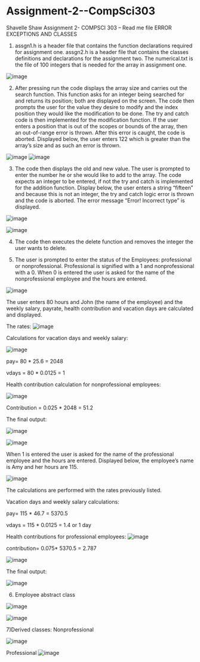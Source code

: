 # Assignment-2--CompSci303

Shavelle Shaw
Assignment 2- COMPSCI 303 – Read me file
	ERROR EXCEPTIONS AND CLASSES
1)	assgn1.h is a header file that contains the function declarations required for assignment one.
assgn2.h is a header file that contains the classes definitions and declarations for the assignment two.
The numerical.txt is the file of 100 integers that is needed for the array in assignment one.
 
![image](https://user-images.githubusercontent.com/114273966/196570891-da9269cb-d828-4556-b2c7-6b0002957c6e.png)



2)	After pressing run the code displays the array size and carries out the search function. This function asks for an integer being searched for and returns its position; both are displayed on the screen. The code then prompts the user for the value they desire to modify and the index position they would like the modification to be done. 
The try and catch code is then implemented for the modification function. If the user enters a position that is out of the scopes or bounds of the array, then an out-of-range error is thrown. After this error is caught, the code is aborted.
Displayed below, the user enters 122 which is greater than the array’s size and as such an error is thrown.

 
![image](https://user-images.githubusercontent.com/114273966/196570916-6dbf752e-bdbb-4bf4-8ccd-88e7c57e39ef.png)
![image](https://user-images.githubusercontent.com/114273966/196570939-ff1edf43-0830-4b2a-a3a6-603956837fe7.png)


 

3)	The code then displays the old and new value. The user is prompted to enter the number he or she would like to add to the array. The code expects an integer to be entered, if not the try and catch is implemented for the addition function. 
Display below, the user enters a string “fifteen” and because this is not an integer, the try and catch logic error is thrown and the code is aborted. The error message “Error! Incorrect type” is displayed.
 
![image](https://user-images.githubusercontent.com/114273966/196570961-fc56cebc-35a5-46b3-bd97-75ae110feacd.png)

 ![image](https://user-images.githubusercontent.com/114273966/196570976-24d34436-a4ca-42ff-a0de-6ca09beb83d2.png)


4)	The code then executes the delete function and removes the integer the user wants to delete. 

5)	The user is prompted to enter the status of the Employees: professional or nonprofessional. Professional is signified with a 1 and nonprofessional with a 0. 
When 0 is entered the user is asked for the name of the nonprofessional employee and the hours are entered.

![image](https://user-images.githubusercontent.com/114273966/196570992-2dc0ba7b-a9b4-4d34-87b8-0c29498e6047.png)

 

The user enters 80 hours and John (the name of the employee) and the weekly salary, payrate, health contribution and vacation days are calculated and displayed. 

The rates:
![image](https://user-images.githubusercontent.com/114273966/196570996-771cbeaa-6e9f-4711-adf4-64a90494fa43.png)

 

Calculations for vacation days and weekly salary:

![image](https://user-images.githubusercontent.com/114273966/196571011-5db16292-b6b4-4121-8c07-af5594171aa1.png)

 
pay= 80 * 25.6
      = 2048

vdays = 80 * 0.0125
            = 1


Health contribution calculation for nonprofessional employees:

 ![image](https://user-images.githubusercontent.com/114273966/196571032-467a6cd7-11f8-45d4-940f-35e2c016ea91.png)


Contribution = 0.025 * 2048
	         = 51.2

The final output:

 
![image](https://user-images.githubusercontent.com/114273966/196571047-465290f3-aafc-4177-931b-9a6efe1e8a19.png)


 ![image](https://user-images.githubusercontent.com/114273966/196571072-f43ea784-d8ef-4df1-9ac9-9b10c75bab91.png)



When 1 is entered the user is asked for the name of the professional employee and the hours are entered. 
Displayed below, the employee’s name is Amy and her hours are 115.

 ![image](https://user-images.githubusercontent.com/114273966/196571093-519045c7-fa48-4175-926b-ed34aca648a3.png)


The calculations are performed with the rates previously listed.

Vacation days and weekly salary calculations:

pay= 115 * 46.7
      = 5370.5

vdays = 115 * 0.0125
            = 1.4 or 1 day



Health contributions for professional employees:
 ![image](https://user-images.githubusercontent.com/114273966/196571105-702be126-05c3-4a05-b4b5-a08f6b140338.png)


contribution= 0.075* 5370.5
	        = 2.787

![image](https://user-images.githubusercontent.com/114273966/196571133-0adfb56d-a303-4c49-a3c1-ea27c2a9e698.png)


 

The final output:

![image](https://user-images.githubusercontent.com/114273966/196571146-9b722c10-f79f-4d6c-ae63-5d65726f05ae.png)

 
6)	Employee abstract class


 ![image](https://user-images.githubusercontent.com/114273966/196571161-d8402f3b-215d-42df-bb0e-40123632d7aa.png)

![image](https://user-images.githubusercontent.com/114273966/196571175-fb8fa0b6-e4d8-4a6e-827a-72a3e6e86be4.png)



7)Derived classes:
Nonprofessional
 
 ![image](https://user-images.githubusercontent.com/114273966/196571190-188169cd-10d8-480a-9af5-67a8055492fc.png)


Professional
 ![image](https://user-images.githubusercontent.com/114273966/196571198-a9668db7-bc03-418c-93e8-ed77b04566c6.png)

